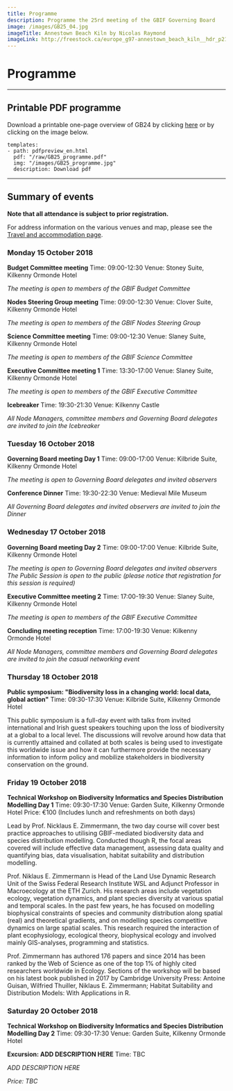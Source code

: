 ```yaml
---
title: Programme
description: Programme the 25rd meeting of the GBIF Governing Board 
image: /images/GB25_04.jpg
imageTitle: Annestown Beach Kiln by Nicolas Raymond
imageLink: http://freestock.ca/europe_g97-annestown_beach_kiln__hdr_p2103.html
---
```


# Programme

<!-- toc -->
<!-- tocstop -->

-----------------------

## Printable PDF programme
Download a printable one-page overview of GB24 by clicking [here](/raw/gbif-gb25-schedule.pdf) or by clicking on the image below. 


```styledYaml
templates:
- path: pdfpreview_en.html
  pdf: "/raw/GB25_programme.pdf"
  img: "/images/GB25_programme.jpg"
  description: Download pdf
```

-----------------------

## Summary of events

**Note that all attendance is subject to prior registration.**

For address information on the various venues and map, please see the [Travel and accommodation page](../travel-accommodation/).

### Monday 15 October 2018

**Budget Committee meeting**
Time: 09:00-12:30
Venue: Stoney Suite, Kilkenny Ormonde Hotel

*The meeting is open to members of the GBIF Budget Committee*

**Nodes Steering Group meeting**
Time: 09:00-12:30
Venue: Clover Suite, Kilkenny Ormonde Hotel

*The meeting is open to members of the GBIF Nodes Steering Group*

**Science Committee meeting**
Time: 09:00-12:30
Venue: Slaney Suite, Kilkenny Ormonde Hotel

*The meeting is open to members of the GBIF Science Committee*

**Executive Committee meeting 1**
Time: 13:30-17:00
Venue: Slaney Suite, Kilkenny Ormonde Hotel

*The meeting is open to members of the GBIF Executive Committee*

**Icebreaker**
Time: 19:30-21:30
Venue: Kilkenny Castle

*All Node Managers, committee members and Governing Board delegates are invited to join the Icebreaker*


### Tuesday 16 October 2018

**Governing Board meeting Day 1**
Time: 09:00-17:00
Venue: Kilbride Suite, Kilkenny Ormonde Hotel

*The meeting is open to Governing Board delegates and invited observers*

**Conference Dinner**
Time: 19:30-22:30
Venue: Medieval Mile Museum

*All Governing Board delegates and invited observers are invited to join the Dinner*


### Wednesday 17 October 2018

**Governing Board meeting Day 2**
Time: 09:00-17:00
Venue: Kilbride Suite, Kilkenny Ormonde Hotel

*The meeting is open to Governing Board delegates and invited observers*
*The Public Session is open to the public (please notice that registration for this session is required)*

**Executive Committee meeting 2**
Time: 17:00-19:30
Venue: Slaney Suite, Kilkenny Ormonde Hotel

*The meeting is open to members of the GBIF Executive Committee*

**Concluding meeting reception**
Time: 17:00-19:30
Venue: Kilkenny Ormonde Hotel

*All Node Managers, committee members and Governing Board delegates are invited to join the casual networking event*


### Thursday 18 October 2018

**Public symposium: "Biodiversity loss in a changing world: local data, global action"**
Time: 09:30-17:30
Venue: Kilbride Suite, Kilkenny Ormonde Hotel

This public symposium is a full-day event with talks from invited international and Irish guest speakers touching upon the loss of biodiversity at a global to a local level. The discussions will revolve around how data that is currently attained and collated at both scales is being used to investigate this worldwide issue and how it can furthermore provide the necessary information to inform policy and mobilize stakeholders in biodiversity conservation on the ground.


### Friday 19 October 2018

**Technical Workshop on Biodiversity Informatics and Species Distribution Modelling Day 1**
Time: 09:30-17:30
Venue: Garden Suite, Kilkenny Ormonde Hotel
Price: €100 (Includes lunch and refreshments on both days)

Lead by Prof. Nicklaus E. Zimmermann, the two day course will cover best practice approaches to utilising GBIF-mediated biodiversity data and species distribution modelling.  Conducted though R, the focal areas covered will include effective data management, assessing data quality and quantifying bias, data visualisation, habitat suitability and distribution modelling. 

Prof. Niklaus E. Zimmermann is Head of the Land Use Dynamic Research Unit of the Swiss Federal Research Institute WSL and Adjunct Professor in Macroecology at the ETH Zurich. His research areas include vegetation ecology, vegetation dynamics, and plant species diversity at various spatial and temporal scales. In the past few years, he has focused on modelling biophysical constraints of species and community distribution along spatial (real) and theoretical gradients, and on modelling species competitive dynamics on large spatial scales. This research required the interaction of plant ecophysiology, ecological theory, biophysical ecology and involved mainly GIS-analyses, programming and statistics. 

Prof. Zimmermann has authored 176 papers and since 2014 has been ranked by the Web of Science as one of the top 1% of highly cited researchers worldwide in Ecology.  Sections of the workshop will be based on his latest book published in 2017 by Cambridge University Press: Antoine Guisan, Wilfried Thuiller, Niklaus E. Zimmermann; Habitat Suitability and Distribution Models: With Applications in R.

### Saturday 20 October 2018

**Technical Workshop on Biodiversity Informatics and Species Distribution Modelling Day 2**
Time: 09:30-17:30
Venue: Garden Suite, Kilkenny Ormonde Hotel

**Excursion: ADD DESCRIPTION HERE**
Time: TBC

*ADD DESCRIPTION HERE*

*Price: TBC*

